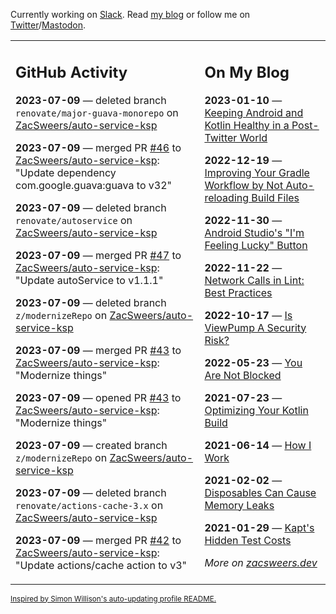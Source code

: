 Currently working on [Slack](https://slack.com/). Read [my blog](https://zacsweers.dev/) or follow me on [Twitter](https://twitter.com/ZacSweers)/[Mastodon](https://hachyderm.io/@ZacSweers).

<table><tr><td valign="top" width="60%">

## GitHub Activity
<!-- githubActivity starts -->
**2023-07-09** — deleted branch `renovate/major-guava-monorepo` on [ZacSweers/auto-service-ksp](https://github.com/ZacSweers/auto-service-ksp)

**2023-07-09** — merged PR [#46](https://github.com/ZacSweers/auto-service-ksp/pull/46) to [ZacSweers/auto-service-ksp](https://github.com/ZacSweers/auto-service-ksp): "Update dependency com.google.guava:guava to v32"

**2023-07-09** — deleted branch `renovate/autoservice` on [ZacSweers/auto-service-ksp](https://github.com/ZacSweers/auto-service-ksp)

**2023-07-09** — merged PR [#47](https://github.com/ZacSweers/auto-service-ksp/pull/47) to [ZacSweers/auto-service-ksp](https://github.com/ZacSweers/auto-service-ksp): "Update autoService to v1.1.1"

**2023-07-09** — deleted branch `z/modernizeRepo` on [ZacSweers/auto-service-ksp](https://github.com/ZacSweers/auto-service-ksp)

**2023-07-09** — merged PR [#43](https://github.com/ZacSweers/auto-service-ksp/pull/43) to [ZacSweers/auto-service-ksp](https://github.com/ZacSweers/auto-service-ksp): "Modernize things"

**2023-07-09** — opened PR [#43](https://github.com/ZacSweers/auto-service-ksp/pull/43) to [ZacSweers/auto-service-ksp](https://github.com/ZacSweers/auto-service-ksp): "Modernize things"

**2023-07-09** — created branch `z/modernizeRepo` on [ZacSweers/auto-service-ksp](https://github.com/ZacSweers/auto-service-ksp)

**2023-07-09** — deleted branch `renovate/actions-cache-3.x` on [ZacSweers/auto-service-ksp](https://github.com/ZacSweers/auto-service-ksp)

**2023-07-09** — merged PR [#42](https://github.com/ZacSweers/auto-service-ksp/pull/42) to [ZacSweers/auto-service-ksp](https://github.com/ZacSweers/auto-service-ksp): "Update actions/cache action to v3"
<!-- githubActivity ends -->
</td><td valign="top" width="40%">

## On My Blog
<!-- blog starts -->
**2023-01-10** — [Keeping Android and Kotlin Healthy in a Post-Twitter World](https://www.zacsweers.dev/keeping-android-healthy/)

**2022-12-19** — [Improving Your Gradle Workflow by Not Auto-reloading Build Files](https://www.zacsweers.dev/improving-your-workflow-by-not-auto-reloading-build-files/)

**2022-11-30** — [Android Studio's "I'm Feeling Lucky" Button](https://www.zacsweers.dev/android-studios-im-feeling-lucky-button/)

**2022-11-22** — [Network Calls in Lint: Best Practices](https://www.zacsweers.dev/network-calls-in-lint-best-practices/)

**2022-10-17** — [Is ViewPump A Security Risk?](https://www.zacsweers.dev/is-viewpump-a-security-risk/)

**2022-05-23** — [You Are Not Blocked](https://www.zacsweers.dev/you-are-not-blocked/)

**2021-07-23** — [Optimizing Your Kotlin Build](https://www.zacsweers.dev/optimizing-your-kotlin-build/)

**2021-06-14** — [How I Work](https://www.zacsweers.dev/how-i-work/)

**2021-02-02** — [Disposables Can Cause Memory Leaks](https://www.zacsweers.dev/disposables-can-cause-memory-leaks/)

**2021-01-29** — [Kapt's Hidden Test Costs](https://www.zacsweers.dev/kapts-hidden-test-costs/)
<!-- blog ends -->
_More on [zacsweers.dev](https://zacsweers.dev/)_
</td></tr></table>

<sub><a href="https://simonwillison.net/2020/Jul/10/self-updating-profile-readme/">Inspired by Simon Willison's auto-updating profile README.</a></sub>